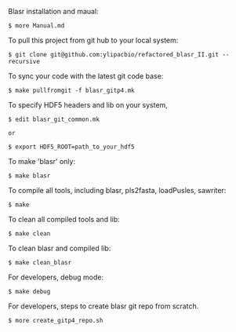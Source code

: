 Blasr installation and maual: 

    $ more Manual.md

To pull this project from git hub to your local system:

    $ git clone git@github.com:ylipacbio/refactored_blasr_II.git --recursive

To sync your code with the latest git code base:

    $ make pullfromgit -f blasr_gitp4.mk

To specify HDF5 headers and lib on your system, 

    $ edit blasr_git_common.mk

    or

    $ export HDF5_ROOT=path_to_your_hdf5

To make 'blasr' only:

    $ make blasr

To compile all tools, including blasr, pls2fasta, loadPusles, sawriter:

    $ make 

To clean all compiled tools and lib:

    $ make clean

To clean blasr and compiled lib:

    $ make clean_blasr

For developers, debug mode:

    $ make debug

For developers, steps to create blasr git repo from scratch.

    $ more create_gitp4_repo.sh

